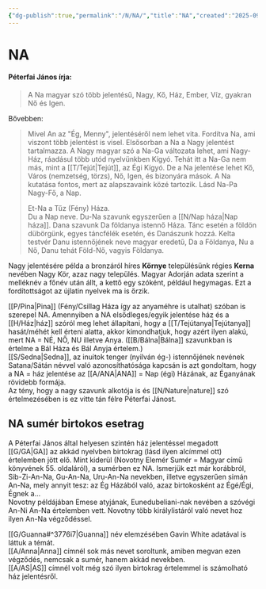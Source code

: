 ```yaml
---
{"dg-publish":true,"permalink":"/N/NA/","title":"NA","created":"2025-09-29T01:14","updated":"2025-09-29T01:15"}
---
```



# NA

#### Péterfai János írja:

> A Na magyar szó több jelentésű, Nagy, Kő, Ház, Ember, Víz, gyakran Nő és Igen.  

Bővebben:  
> Mivel An az "Ég, Menny", jelentéséről nem lehet vita. Fordítva Na, ami viszont több jelentést is visel. Elsősorban a Na a Nagy jelentést tartalmazza. A Nagy magyar szó a Na-Ga változata lehet, ami Nagy-Ház, ráadásul több utód nyelvünkben Kígyó. Tehát itt a Na-Ga nem más, mint a [[T/Tejút\|Tejút]], az Égi Kígyó. De a Na jelentése lehet Kő, Város (nemzetség, törzs), Nő, Igen, és bizonyára mások. A Na kutatása fontos, mert az alapszavaink közé tartozik. Lásd Na-Pa Nagy-Fő, a Nap.  
> 
> Et-Na a Tűz (Fény) Háza.  
> Du a Nap neve. Du-Na szavunk egyszerűen a [[N/Nap háza\|Nap háza]]. Dana szavunk Da földanya istennő Háza. Tánc esetén a földön dübörgünk, egyes táncfélék esetén, és Danászunk hozzá. Kelta testvér Danu istennőjének neve magyar eredetű, Da a Földanya, Nu a Nő, Danu tehát Föld-Nő, vagyis Földanya.  

Nagy jelentésére példa a bronzáról híres **Környe** településünk régies **Kerna** nevében Nagy Kör, azaz nagy település. Magyar Adorján adata szerint a melléknév a főnév után állt, a kettő egy szóként, például hegymagas. Ezt a fordítottságot az újlatin nyelvek ma is őrzik.  

[[P/Pina\|Pina]] (Fény/Csillag Háza így az anyaméhre is utalhat) szóban is szerepel NA. Amennyiben a NA elsődleges/egyik jelentése ház és a [[H/Ház\|ház]] szóról meg lehet állapítani, hogy a [[T/Tejútanya\|Tejútanya]] hasát/méhét kell érteni alatta, akkor kimondhatjuk, hogy azért ilyen alakú, mert NA = NÉ, NŐ, NU illetve Anya. ([[B/Bálna\|Bálna]] szavunkban is értelme a Bál Háza és Bál Anyja értelem.)  
[[S/Sedna\|Sedna]], az inuitok tenger (nyilván ég-) istennőjének nevének Satana/Sátán névvel való azonosíthatósága kapcsán is azt gondoltam, hogy a NA = ház jelentése az [[A/ANA\|ANA]] = Nap (égi) Házának, az Éganyának rövidebb formája.  
Az tény, hogy a nagy szavunk alkotója is és [[N/Nature\|nature]] szó értelmezésében is ez vitte tán félre Péterfai Jánost.  

## NA sumér birtokos esetrag

A Péterfai János által helyesen szintén ház jelentéssel megadott [[G/GA\|GA]] az akkád nyelvben birtokrag (lásd ilyen alcímmel ott) értelemben jött elő. Mint kiderül (Novotny Elemér Sumér = Magyar című könyvének 55. oldaláról), a sumérben ez NA. Ismerjük ezt már korábbról, Sib-Zi-An-Na, Gu-An-Na, Uru-An-Na nevekben, illetve egyszerűen simán An-Na, mely annyit tesz: az Ég Házából való, azaz birtokosként az Égé/Égi, Égnek a...  
Novotny példájában Emese atyjának, Eunedubeliani-nak nevében a szóvégi An-Ni An-Na értelemben vett. Novotny több királylistáról való nevet hoz ilyen An-Na végződéssel.  

[[G/Guanna#^3776i7\|Guanna]] név elemzésében Gavin White adatával is láttuk a témát.  
[[A/Anna\|Anna]] címnél sok más nevet soroltunk, amiben megvan ezen végződés, nemcsak a sumér, hanem akkád nevekben.  
[[A/AS\|AS]] címnél volt még szó ilyen birtokrag értelemmel is számolható ház jelentésről.  